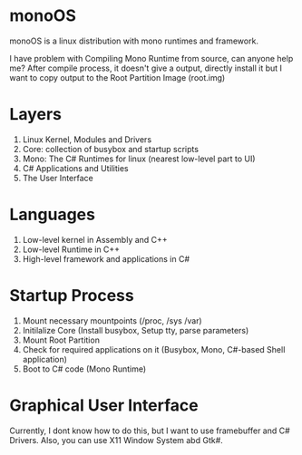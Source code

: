 # monoOS
monoOS is a linux distribution with mono runtimes and framework.

I have problem with Compiling Mono Runtime from source, can anyone help me?
After compile process, it doesn't give a output, directly install it but I want to copy output to the Root Partition Image (root.img)

# Layers
1. Linux Kernel, Modules and Drivers
2. Core: collection of busybox and startup scripts
3. Mono: The C# Runtimes for linux (nearest low-level part to UI)
4. C# Applications and Utilities 
5. The User Interface

# Languages
1. Low-level kernel in Assembly and C++
2. Low-level Runtime in C++
3. High-level framework and applications in C#

# Startup Process
1. Mount necessary mountpoints (/proc, /sys /var)
2. Initilalize Core (Install busybox, Setup tty, parse parameters)
3. Mount Root Partition
4. Check for required applications on it (Busybox, Mono, C#-based Shell application)
5. Boot to C# code (Mono Runtime)

# Graphical User Interface
Currently, I dont know how to do this, but I want to use framebuffer and C# Drivers.
Also, you can use X11 Window System abd Gtk#.
